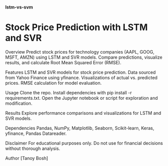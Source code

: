 #### lstm-vs-svm
# Stock Price Prediction with LSTM and SVR

Overview
Predict stock prices for technology companies (AAPL, GOOG, MSFT, AMZN) using LSTM and SVR models. Compare predictions, visualize results, and calculate Root Mean Squared Error (RMSE).

Features
LSTM and SVR models for stock price prediction.
Data sourced from Yahoo Finance using yfinance.
Visualizations of actual vs. predicted prices.
RMSE calculation for model evaluation.

Usage
Clone the repo.
Install dependencies with pip install -r requirements.txt.
Open the Jupyter notebook or script for exploration and modification.

Results
Explore performance comparisons and visualizations for LSTM and SVR models.

Dependencies
Pandas, NumPy, Matplotlib, Seaborn, Scikit-learn, Keras, yfinance, Pandas Datareader.

Disclaimer
For educational purposes only. Do not use for financial decisions without thorough analysis.

Author
[Tanoy Bosh]

